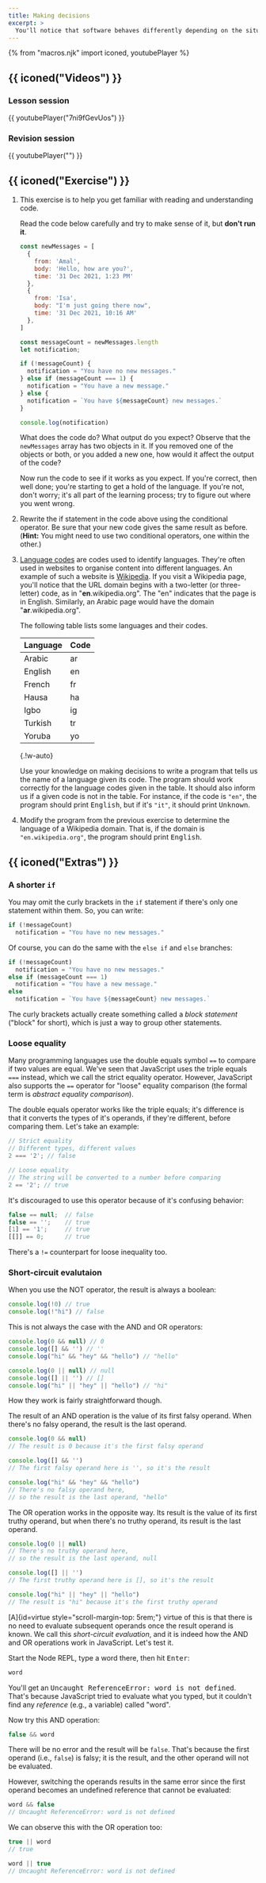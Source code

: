 ```yaml
---
title: Making decisions
excerpt: >
  You'll notice that software behaves differently depending on the situation. A premium user of an app, for example, may have access to features that a regular user does not. In this episode, we'll discover how to decide the behaviour of our code in specific conditions.
---
```


{% from "macros.njk" import iconed, youtubePlayer %}

## {{ iconed("Videos") }}

### Lesson session

{{ youtubePlayer("7ni9fGevUos") }}

### Revision session

{{ youtubePlayer("") }}

## {{ iconed("Exercise") }}

1. This exercise is to help you get familiar with reading and understanding code.

    Read the code below carefully and try to make sense of it, but **don't run it**.

    ```js
    const newMessages = [
      {
        from: 'Amal',
        body: 'Hello, how are you?',
        time: '31 Dec 2021, 1:23 PM'
      },
      {
        from: 'Isa',
        body: "I'm just going there now",
        time: '31 Dec 2021, 10:16 AM'
      },
    ]

    const messageCount = newMessages.length
    let notification;

    if (!messageCount) {
      notification = "You have no new messages."
    } else if (messageCount === 1) {
      notification = "You have a new message."
    } else {
      notification = `You have ${messageCount} new messages.`
    }

    console.log(notification)
    ```

    What does the code do? What output do you expect? Observe that the `newMessages` array has two objects in it. If you removed one of the objects or both, or you added a new one, how would it affect the output of the code?

    Now run the code to see if it works as you expect. If you're correct, then well done; you're starting to get a hold of the language. If you're not, don't worry; it's all part of the learning process; try to figure out where you went wrong.

1. Rewrite the if statement in the code above using the conditional operator. Be sure that your new code gives the same result as before. (**Hint:** You might need to use two conditional operators, one within the other.)

1. [Language codes](https://en.wikipedia.org/wiki/Language_code) are codes used to identify languages. They're often used in websites to organise content into different languages. An example of such a website is [Wikipedia](https://www.wikipedia.org). If you visit a Wikipedia page, you'll notice that the URL domain begins with a two-letter (or three-letter) code, as in "<b>en</b>.wikipedia.org". The "en" indicates that the page is in English. Similarly, an Arabic page would have the domain "<b>ar</b>.wikipedia.org".

    The following table lists some languages and their codes.

    Language | Code
    -- | --
    Arabic | ar
    English | en
    French | fr
    Hausa | ha
    Igbo | ig
    Turkish | tr
    Yoruba | yo
    {.!w-auto}

    Use your knowledge on making decisions to write a program that tells us the name of a language given its code. The program should work correctly for the language codes given in the table. It should also inform us if a given code is not in the table. For instance, if the code is `"en"`, the program should print <samp>English</samp>, but if it's `"it"`, it should print <samp>Unknown</samp>.

1. Modify the program from the previous exercise to determine the language of a Wikipedia domain. That is, if the domain is `"en.wikipedia.org"`, the program should print <samp>English</samp>.

## {{ iconed("Extras") }}

### A shorter `if`

You may omit the curly brackets in the `if` statement if there's only one statement within them. So, you can write:

```js
if (!messageCount)
  notification = "You have no new messages."
```

Of course, you can do the same with the `else if` and `else` branches:

```js
if (!messageCount)
  notification = "You have no new messages."
else if (messageCount === 1)
  notification = "You have a new message."
else
  notification = `You have ${messageCount} new messages.`
```

The curly brackets actually create something called a <i>block statement</i> ("block" for short), which is just a way to group other statements.

### Loose equality

Many programming languages use the double equals symbol `==` to compare if two values are equal. We've seen that JavaScript uses the triple equals `===` instead, which we call the strict equality operator. However, JavaScript also supports the `==` operator for "loose" equality comparison (the formal term is <i>abstract equality comparison</i>).

The double equals operator works like the triple equals; it's difference is that it converts the types of it's operands, if they're different, before comparing them. Let's take an example:

```js
// Strict equality
// Different types, different values
2 === '2'; // false

// Loose equality
// The string will be converted to a number before comparing
2 == '2'; // true
```

It's discouraged to use this operator because of it's confusing behavior:

```js
false == null;  // false
false == '';    // true
[1] == '1';     // true
[[]] == 0;      // true
```

There's a `!=` counterpart for loose inequality too.

### Short-circuit evalutaion

When you use the NOT operator, the result is always a boolean:

```js
console.log(!0) // true
console.log(!"hi") // false
```

This is not always the case with the AND and OR operators:

```js
console.log(0 && null) // 0
console.log([] && '') // ''
console.log("hi" && "hey" && "hello") // "hello"

console.log(0 || null) // null
console.log([] || '') // []
console.log("hi" || "hey" || "hello") // "hi"
```

How they work is fairly straightforward though.

The result of an AND operation is the value of its first falsy operand. When there's no falsy operand, the result is the last operand.

```js
console.log(0 && null)
// The result is 0 because it's the first falsy operand

console.log([] && '')
// The first falsy operand here is '', so it's the result

console.log("hi" && "hey" && "hello")
// There's no falsy operand here,
// so the result is the last operand, "hello"
```

The OR operation works in the opposite way. Its result is the value of its first truthy operand, but when there's no truthy operand, its result is the last operand.

```js
console.log(0 || null)
// There's no truthy operand here,
// so the result is the last operand, null

console.log([] || '')
// The first truthy operand here is [], so it's the result

console.log("hi" || "hey" || "hello")
// The result is "hi" because it's the first truthy operand
```

[A]{id=virtue style="scroll-margin-top: 5rem;"} virtue of this is that there is no need to evaluate subsequent operands once the result operand is known. We call this <i>short-circuit evaluation</i>, and it is indeed how the AND and OR operations work in JavaScript. Let's test it.

Start the Node REPL, type a word there, then hit <kbd>Enter</kbd>:

```js
word
```

You'll get an <samp>Uncaught ReferenceError: word is not defined</samp>. That's because JavaScript tried to evaluate what you typed, but it couldn't find any <i>reference</i> (e.g., a variable) called "word".

Now try this AND operation:

```js
false && word
```

There will be no error and the result will be `false`. That's because the first operand (i.e., `false`) is falsy; it is the result, and the other operand will not be evaluated.

However, switching the operands results in the same error since the first operand becomes an undefined reference that cannot be evaluated:

```js
word && false
// Uncaught ReferenceError: word is not defined
```

We can observe this with the OR operation too:

```js
true || word
// true

word || true
// Uncaught ReferenceError: word is not defined
```
